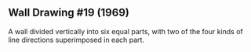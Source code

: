 ## Wall Drawing #19 (1969)

A wall divided vertically into six equal parts, with two of the four kinds of line directions superimposed in each part.
